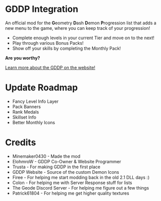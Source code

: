 # GDDP Integration

An official mod for the **G**eometry **D**ash **D**emon **P**rogression list that adds a new menu to the game, where you can keep track of your progression!

* Complete enough levels in your current Tier and move on to the next!
* Play through various Bonus Packs!
* Show off your skills by completing the Monthly Pack!

**Are you worthy?**

[Learn more about the GDDP on the website!](https://gddp.pro/)

# Update Roadmap

* Fancy Level Info Layer
* Pack Banners
* Rank Medals
* Skillset Info
* Better Monthly Icons

# Credits

* Minemaker0430 - Made the mod
* ElohmroW - GDDP Co-Owner & Website Programmer
* Trusta - For making GDDP in the first place
* GDDP Website - Source of the custom Demon Icons
* Firee - For helping me start modding back in the old 2.1 DLL days :)
* Colon - For helping me with Server Response stuff for lists
* The Geode Discord Server - For helping me figure out a few things
* Patrick61804 - For helping me get higher quality textures
